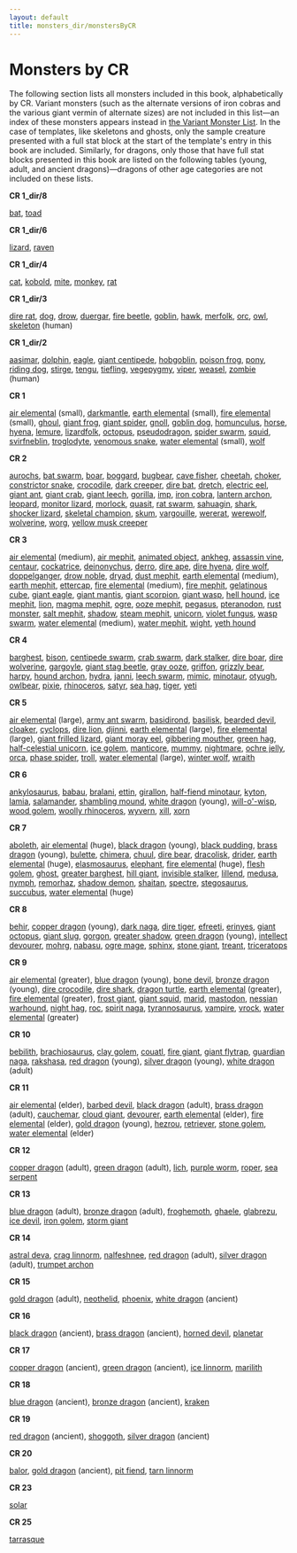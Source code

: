 ```yaml
---
layout: default
title: monsters_dir/monstersByCR
---
```

# Monsters by CR

The following section lists all monsters included in this book, alphabetically by CR. Variant monsters (such as the alternate versions of iron cobras and the various giant vermin of alternate sizes) are not included in this list—an index of these monsters appears instead in [the Variant Monster List](../variantMonsterIndex). In the case of templates, like skeletons and ghosts, only the sample creature presented with a full stat block at the start of the template's entry in this book are included. Similarly, for dragons, only those that have full stat blocks presented in this book are listed on the following tables (young, adult, and ancient dragons)—dragons of other age categories are not included on these lists.

**CR 1_dir/8**

[bat](../familiar#_bat), [toad](../familiar#_toad)

**CR 1_dir/6**

[lizard](../familiar#_lizard), [raven](../familiar#_raven)

**CR 1_dir/4**

[cat](../familiar#_cat), [kobold](../kobold#_kobold), [mite](../mite#_mite), [monkey](../familiar#_monkey), [rat](../familiar#_rat)

**CR 1_dir/3**

[dire rat](../rat#_rat-dire), [dog](../dog#_dog), [drow](../drow#_drow), [duergar](../duergar#_duergar), [fire beetle](../beetle#_beetle-fire), [goblin](../goblin#_goblin), [hawk](../familiar#_hawk), [merfolk](../merfolk#_merfolk), [orc](../orc#_orc), [owl](../familiar#_owl), [skeleton](../skeleton#_skeleton) (human)

**CR 1_dir/2**

[aasimar](../aasimar#_aasimar), [dolphin](../dolphin#_dolphin), [eagle](../eagle#_eagle), [giant centipede](../centipede#_centipede-giant), [hobgoblin](../hobgoblin#_hobgoblin), [poison frog](../frog#_frog-poison), [pony](../horse#_horse-pony), [riding dog](../dog#_dog-riding), [stirge](../stirge#_stirge), [tengu](../tengu#_tengu), [tiefling](../tiefling#_tiefling), [vegepygmy](../vegepygmy#_vegepygmy), [viper](../familiar#_viper), [weasel](../familiar#_weasel), [zombie](../zombie#_zombie) (human)

**CR 1**

[air elemental](../elemental#_elemental-air) (small), [darkmantle](../darkmantle#_darkmantle), [earth elemental](../elemental#_elemental-earth) (small), [fire elemental](../elemental#_elemental-fire) (small), [ghoul](../ghoul#_ghoul), [giant frog](../frog#_frog-giant), [giant spider](../spider#_spider-giant), [gnoll](../gnoll#_gnoll), [goblin dog](../goblinDog#_goblin-dog), [homunculus](../homunculus#_homunculus), [horse](../horse#_horse), [hyena](../hyena#_hyena), [lemure](../devil#_devil-lemure), [lizardfolk](../lizardfolk#_lizardfolk), [octopus](../octopus#_octopus), [pseudodragon](../pseudodragon#_pseudodragon), [spider swarm](../spider#_spider-swarm), [squid](../squid#_squid), [svirfneblin](../svirfneblin#_svirfneblin), [troglodyte](../troglodyte#_troglodyte), [venomous snake](../snake#_snake-venomous), [water elemental](../elemental#_elemental-water) (small), [wolf](../wolf#_wolf)

**CR 2**

[aurochs](../herdAnimal#_herd-animal-aurochs), [bat swarm](../bat#_bat-swarm), [boar](../boar#_boar), [boggard](../boggard#_boggard), [bugbear](../bugbear#_bugbear), [cave fisher](../caveFisher#_cave-fisher), [cheetah](../cat#_cat-cheetah), [choker](../choker#_choker), [constrictor snake](../snake#_snake-constrictor), [crocodile](../crocodile#_crocodile), [dark creeper](../darkCreeper#_dark-creeper), [dire bat](../bat#_bat-dire), [dretch](../demon#_demon-dretch), [electric eel](../eel#_eel-electric), [giant ant](../ant#_ant-giant), [giant crab](../crab#_crab-giant), [giant leech](../leech#_leech-giant), [gorilla](../ape#_ape-gorilla), [imp](../devil#_devil-imp), [iron cobra](../ironCobra#_iron-cobra), [lantern archon](../archon#_archon-lantern), [leopard](../cat#_cat-leopard), [monitor lizard](../lizard#_lizard-monitor), [morlock](../morlock#_morlock), [quasit](../demon#_demon-quasit), [rat swarm](../rat#_rat-swarm), [sahuagin](../sahuagin#_sahuagin), [shark](../shark#_shark), [shocker lizard](../shockerLizard#_shocker-lizard), [skeletal champion](../skeletalChampion#_skeletal-champion), [skum](../skum#_skum), [vargouille](../vargouille#_vargouille), [wererat](../lycanthrope#_lycanthrope-wererat), [werewolf](../lycanthrope#_lycanthrope-werewolf), [wolverine](../wolverine#_wolverine), [worg](../worg#_worg), [yellow musk creeper](../yellowMuskCreeper#_yellow-musk-creeper)

**CR 3**

[air elemental](../elemental#_elemental-air) (medium), [air mephit](../mephit#_mephit), [animated object](../animatedObject#_animated-object), [ankheg](../ankheg#_ankheg), [assassin vine](../assassinVine#_assassin-vine), [centaur](../centaur#_centaur), [cockatrice](../cockatrice#_cockatrice), [deinonychus](../dinosaur#_dinosaur-deinonychus), [derro](../derro#_derro), [dire ape](../ape#_ape-dire), [dire hyena](../hyena#_hyena-dire), [dire wolf](../wolf#_wolf-dire), [doppelganger](../doppelganger#_doppelganger), [drow noble](../drow#_drowNoble), [dryad](../dryad#_dryad), [dust mephit](../mephit#_mephit), [earth elemental](../elemental#_elemental-earth) (medium), [earth mephit](../mephit#_mephit), [ettercap](../ettercap#_ettercap), [fire elemental](../elemental#_elemental-fire) (medium), [fire mephit](../mephit#_mephit), [gelatinous cube](../gelatinousCube#_gelatinous-cube), [giant eagle](../eagle#_eagle-giant), [giant mantis](../mantis#_mantis-giant), [giant scorpion](../scorpion#_scorpion-giant), [giant wasp](../wasp#_wasp-giant), [hell hound](../hellHound#_hell-hound), [ice mephit](../mephit#_mephit), [lion](../lion#_lion), [magma mephit](../mephit#_mephit), [ogre](../ogre#_ogre), [ooze mephit](../mephit#_mephit), [pegasus](../pegasus#_pegasus), [pteranodon](../dinosaur#_dinosaur-pteranodon), [rust monster](../rustMonster#_rust-monster), [salt mephit](../mephit#_mephit), [shadow](../shadow#_shadow), [steam mephit](../mephit#_mephit), [unicorn](../unicorn#_unicorn), [violet fungus](../violetFungus#_violet-fungus), [wasp swarm](../wasp#_wasp-swarm), [water elemental](../elemental#_elemental-water) (medium), [water mephit](../mephit#_mephit), [wight](../wight#_wight), [yeth hound](../yethHound#_yeth-hound)

**CR 4**

[barghest](../barghest#_barghest), [bison](../herdAnimal#_herd-animal-bison), [centipede swarm](../centipede#_centipede-swarm), [crab swarm](../crab#_crab-swarm), [dark stalker](../darkStalker#_dark-stalker), [dire boar](../boar#_boar-dire), [dire wolverine](../wolverine#_wolverine-dire), [gargoyle](../gargoyle#_gargoyle), [giant stag beetle](../beetle#_beetle-giant), [gray ooze](../grayOoze#_gray-ooze), [griffon](../griffon#_griffon), [grizzly bear](../bear#_bear-grizzly), [harpy](../harpy#_harpy), [hound archon](../archon#_archon-hound), [hydra](../hydra#_hydra), [janni](../genie#_genie-janni), [leech swarm](../leech#_leech-swarm), [mimic](../mimic#_mimic), [minotaur](../minotaur#_minotaur), [otyugh](../otyugh#_otyugh), [owlbear](../owlbear#_owlbear), [pixie](../pixie#_pixie), [rhinoceros](../rhinoceros#_rhinoceros), [satyr](../satyr#_satyr), [sea hag](../seaHag#_sea-hag), [tiger](../tiger#_tiger), [yeti](../yeti#_yeti)

**CR 5**

[air elemental](../elemental#_elemental-air) (large), [army ant swarm](../ant#_army-ant-swarm), [basidirond](../basidirond#_basidirond), [basilisk](../basilisk#_basilisk), [bearded devil](../devil#_devil-bearded), [cloaker](../cloaker#_cloaker), [cyclops](../cyclops#_cyclops), [dire lion](../lion#_lion-dire), [djinni](../genie#_genie-djinni), [earth elemental](../elemental#_elemental-earth) (large), [fire elemental](../elemental#_elemental-fire) (large), [giant frilled lizard](../lizard#_lizard-giant-frilled), [giant moray eel](../eel#_eel-giant-moray), [gibbering mouther](../gibberingMouther#_gibbering-mouther), [green hag](../greenHag#_green-hag), [half-celestial unicorn](../halfCelestial#_half-celestial), [ice golem](../golem#_golem-ice), [manticore](../manticore#_manticore), [mummy](../mummy#_mummy), [nightmare](../nightmare#_nightmare), [ochre jelly](../ochreJelly#_ochre-jelly), [orca](../dolphin#_dolphin-orca), [phase spider](../phaseSpider#_phase-spider), [troll](../troll#_troll), [water elemental](../elemental#_elemental-water) (large), [winter wolf](../worg#_worg-winter-wolf), [wraith](../wraith#_wraith)

**CR 6**

[ankylosaurus](../dinosaur#_dinosaur-ankylosaurus), [babau](../demon#_demon-babau), [bralani](../azata#_azata-bralani), [ettin](../ettin#_ettin), [girallon](../girallon#_girallon), [half-fiend minotaur](../halfFiend#_half-fiend), [kyton](../kyton#_kyton), [lamia](../lamia#_lamia), [salamander](../salamander#_salamander), [shambling mound](../shamblingMound#_shambling-mound), [white dragon](../dragon#_chromatic-dragon-white) (young), [will-o'-wisp](../willOWisp#_will-o-wisp), [wood golem](../golem#_golem-wood), [woolly rhinoceros](../rhinoceros#_rhinoceros-woolly), [wyvern](../wyvern#_wyvern), [xill](../xill#_xill), [xorn](../xorn#_xorn)

**CR 7**

[aboleth](../aboleth#_aboleth), [air elemental](../elemental#_elemental-air) (huge), [black dragon](../dragon#_chromatic-dragon-black) (young), [black pudding](../blackPudding#_black-pudding), [brass dragon](../dragon#_metallic-dragon-brass) (young), [bulette](../bulette#_bulette), [chimera](../chimera#_chimera), [chuul](../chuul#_chuul), [dire bear](../bear#_bear-dire), [dracolisk](../halfDragon#_half-dragon), [drider](../drider#_drider), [earth elemental](../elemental#_elemental-earth) (huge), [elasmosaurus](../dinosaur#_dinosaur-elasmosaurus), [elephant](../elephant#_elephant), [fire elemental](../elemental#_elemental-fire) (huge), [flesh golem](../golem#_golem-flesh), [ghost](../ghost#_ghost), [greater barghest](../barghest#_greater-barghest), [hill giant](../giant#_giant-hill), [invisible stalker](../invisibleStalker#_invisible-stalker), [lillend](../azata#_azata-lillend), [medusa](../medusa#_medusa), [nymph](../nymph#_nymph), [remorhaz](../remorhaz#_remorhaz), [shadow demon](../demon#_demon-shadow), [shaitan](../genie#_genie-shaitan), [spectre](../spectre#_spectre), [stegosaurus](../dinosaur#_dinosaur-stegosaurus), [succubus](../demon#_demon-succubus), [water elemental](../elemental#_elemental-water) (huge)

**CR 8**

[behir](../behir#_behir), [copper dragon](../dragon#_metallic-dragon-copper) (young), [dark naga](../naga#_naga-dark), [dire tiger](../tiger#_tiger-dire), [efreeti](../genie#_genie-efreeti), [erinyes](../devil#_devil-erinyes), [giant octopus](../octopus#_octopus-giant), [giant slug](../slug#_slug-giant), [gorgon](../gorgon#_gorgon), [greater shadow](../shadow#_shadow-greater), [green dragon](../dragon#_chromatic-dragon-green) (young), [intellect devourer](../intellectDevourer#_intellect-devourer), [mohrg](../mohrg#_mohrg), [nabasu](../demon#_demon-nabasu), [ogre mage](../oni#_oni-ogre-mage), [sphinx](../sphinx#_sphinx), [stone giant](../giant#_giant-stone), [treant](../treant#_treant), [triceratops](../dinosaur#_dinosaur-triceratops)

**CR 9**

[air elemental](../elemental#_elemental-air) (greater), [blue dragon](../dragon#_chromatic-dragon-blue) (young), [bone devil](../devil#_devil-bone), [bronze dragon](../dragon#_metallic-dragon-bronze) (young), [dire crocodile](../crocodile#_crocodile-dire), [dire shark](../shark#_shark-dire), [dragon turtle](../dragonTurtle#_dragon-turtle), [earth elemental](../elemental#_elemental-earth) (greater), [fire elemental](../elemental#_elemental-fire) (greater), [frost giant](../giant#_giant-frost), [giant squid](../squid#_squid-giant), [marid](../genie#_genie-marid), [mastodon](../elephant#_elephant-mastodon), [nessian warhound](../hellHound#_hell-hound-nessian), [night hag](../nightHag#_night-hag), [roc](../roc#_roc), [spirit naga](../naga#_naga-spirit), [tyrannosaurus](../dinosaur#_dinosaur-tyrannosaurus), [vampire](../vampire#_vampire), [vrock](../demon#_demon-vrock), [water elemental](../elemental#_elemental-water) (greater)

**CR 10**

[bebilith](../bebilith#_bebilith), [brachiosaurus](../dinosaur#_dinosaur-brachiosaurus), [clay golem](../golem#_golem-clay), [couatl](../couatl#_couatl), [fire giant](../giant#_giant-fire), [giant flytrap](../flytrap#_flytrap-giant), [guardian naga](../naga#_naga-guardian), [rakshasa](../rakshasa#_rakshasa), [red dragon](../dragon#_chromatic-dragon-red) (young), [silver dragon](../dragon#_metallic-dragon-silver) (young), [white dragon](../dragon#_chromatic-dragon-white) (adult)

**CR 11**

[air elemental](../elemental#_elemental-air) (elder), [barbed devil](../devil#_devil-barbed), [black dragon](../dragon#_chromatic-dragon-black) (adult), [brass dragon](../dragon#_metallic-dragon-brass) (adult), [cauchemar](../nightmare#_nightmare-cauchemar), [cloud giant](../giant#_giant-cloud), [devourer](../devourer#_devourer), [earth elemental](../elemental#_elemental-earth) (elder), [fire elemental](../elemental#_elemental-fire) (elder), [gold dragon](../dragon#_metallic-dragon-gold) (young), [hezrou](../demon#_demon-hezrou), [retriever](../retriever#_retriever), [stone golem](../golem#_golem-stone), [water elemental](../elemental#_elemental-water) (elder)

**CR 12**

[copper dragon](../dragon#_metallic-dragon-copper) (adult), [green dragon](../dragon#_chromatic-dragon-green) (adult), [lich](../lich#_lich), [purple worm](../purpleWorm#_purple-worm), [roper](../roper#_roper), [sea serpent](../seaSerpent#_sea-serpent)

**CR 13**

[blue dragon](../dragon#_chromatic-dragon-blue) (adult), [bronze dragon](../dragon#_metallic-dragon-bronze) (adult), [froghemoth](../froghemoth#_froghemoth), [ghaele](../azata#_azata-ghaele), [glabrezu](../demon#_demon-glabrezu), [ice devil](../devil#_devil-ice), [iron golem](../golem#_golem-iron), [storm giant](../giant#_giant-storm)

**CR 14**

[astral deva](../angel#_angel-astral-deva), [crag linnorm](../linnorm#_linnorm-crag), [nalfeshnee](../demon#_demon-nalfeshnee), [red dragon](../dragon#_chromatic-dragon-red) (adult), [silver dragon](../dragon#_metallic-dragon-silver) (adult), [trumpet archon](../archon#_archon-trumpet)

**CR 15**

[gold dragon](../dragon#_metallic-dragon-gold) (adult), [neothelid](../neothelid#_neothelid), [phoenix](../phoenix#_phoenix), [white dragon](../dragon#_chromatic-dragon-white) (ancient)

**CR 16**

[black dragon](../dragon#_chromatic-dragon-black) (ancient), [brass dragon](../dragon#_metallic-dragon-brass) (ancient), [horned devil](../devil#_devil-horned), [planetar](../angel#_angel-planetar)

**CR 17**

[copper dragon](../dragon#_metallic-dragon-copper) (ancient), [green dragon](../dragon#_chromatic-dragon-green) (ancient), [ice linnorm](../linnorm#_linnorm-ice), [marilith](../demon#_demon-marilith)

**CR 18**

[blue dragon](../dragon#_chromatic-dragon-blue) (ancient), [bronze dragon](../dragon#_metallic-dragon-bronze) (ancient), [kraken](../kraken#_kraken)

**CR 19**

[red dragon](../dragon#_chromatic-dragon-red) (ancient), [shoggoth](../shoggoth#_shoggoth), [silver dragon](../dragon#_metallic-dragon-silver) (ancient)

**CR 20**

[balor](../demon#_demon-balor), [gold dragon](../dragon#_metallic-dragon-gold) (ancient), [pit fiend](../devil#_devil-pit-fiend), [tarn linnorm](../linnorm#_linnorm-tarn)

**CR 23**

[solar](../angel#_angel-solar)

**CR 25**

[tarrasque](../tarrasque#_tarrasque)

